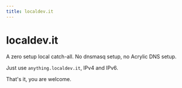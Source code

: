 ```yaml
---
title: localdev.it
---
```


# localdev.it

A zero setup local catch-all. No dnsmasq setup, no Acrylic DNS setup.

Just use `anything.localdev.it`, IPv4 and IPv6.

That's it, you are welcome.

